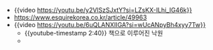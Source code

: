 - {{video https://youtu.be/y2VlSzSJxtY?si=LZsKX-ILhi_IG46k}}
- https://www.esquirekorea.co.kr/article/49963
- {{video https://youtu.be/6uQLANXIIGA?si=wUcANpyBh4xyy7Tw}}
	- {{youtube-timestamp 2:40}} 책으로 이루어진 낙원
	-